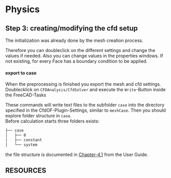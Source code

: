 # Physics


Step 3: creating/modifying the cfd setup
------------------------------------------------------------

The initialization was already done by the mesh creation process. 

Therefore you can doubleclick on the different settings and change the values if needed. 
Also you can change values in the properties windows. 
If not existing, for every Face has a boundary condition to be applied. 


#### export to case
When the preprocessing is finished you export the mesh and cfd settings. 
Doublecklick on `CFDAnalysis/CfdSolver` and execute the `Write`-Button inside the FreeCAD-Tasks

These commands will write text files to the subfolder `case` into the directory specified in the CfdOF-Plugin-Settings, similar to `meshCase`. 
Then you should explore folder structure in `case`.  
Before calculation starts three folders exists:  
~~~bash
├── case
│   ├── 0
│   ├── constant
│   └── system
~~~
the file structure is documented in [Chapter-4.1] from the User Guide.




RESOURCES
------------------------------------------------------------

[Chapter-4.1]:              https://cfd.direct/openfoam/user-guide/v7-case-file-structure/#x16-1220004.1
